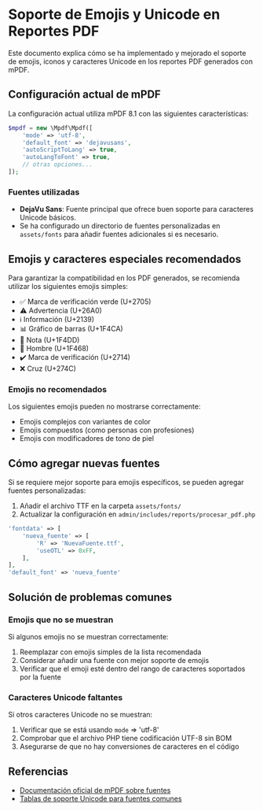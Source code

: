 # Soporte de Emojis y Unicode en Reportes PDF

Este documento explica cómo se ha implementado y mejorado el soporte de emojis, iconos y caracteres Unicode en los reportes PDF generados con mPDF.

## Configuración actual de mPDF

La configuración actual utiliza mPDF 8.1 con las siguientes características:

```php
$mpdf = new \Mpdf\Mpdf([
    'mode' => 'utf-8',
    'default_font' => 'dejavusans',
    'autoScriptToLang' => true,
    'autoLangToFont' => true,
    // otras opciones...
]);
```

### Fuentes utilizadas

- **DejaVu Sans**: Fuente principal que ofrece buen soporte para caracteres Unicode básicos.
- Se ha configurado un directorio de fuentes personalizadas en `assets/fonts` para añadir fuentes adicionales si es necesario.

## Emojis y caracteres especiales recomendados

Para garantizar la compatibilidad en los PDF generados, se recomienda utilizar los siguientes emojis simples:

- ✅ Marca de verificación verde (U+2705)
- ⚠️ Advertencia (U+26A0)
- ℹ️ Información (U+2139)
- 📊 Gráfico de barras (U+1F4CA)
- 📝 Nota (U+1F4DD)
- 👨 Hombre (U+1F468)
- ✔️ Marca de verificación (U+2714)
- ❌ Cruz (U+274C)

### Emojis no recomendados

Los siguientes emojis pueden no mostrarse correctamente:
- Emojis complejos con variantes de color
- Emojis compuestos (como personas con profesiones)
- Emojis con modificadores de tono de piel

## Cómo agregar nuevas fuentes

Si se requiere mejor soporte para emojis específicos, se pueden agregar fuentes personalizadas:

1. Añadir el archivo TTF en la carpeta `assets/fonts/`
2. Actualizar la configuración en `admin/includes/reports/procesar_pdf.php`

```php
'fontdata' => [
    'nueva_fuente' => [
        'R' => 'NuevaFuente.ttf',
        'useOTL' => 0xFF,
    ],
],
'default_font' => 'nueva_fuente'
```

## Solución de problemas comunes

### Emojis que no se muestran

Si algunos emojis no se muestran correctamente:

1. Reemplazar con emojis simples de la lista recomendada
2. Considerar añadir una fuente con mejor soporte de emojis
3. Verificar que el emoji esté dentro del rango de caracteres soportados por la fuente

### Caracteres Unicode faltantes

Si otros caracteres Unicode no se muestran:

1. Verificar que se está usando `mode` => 'utf-8'
2. Comprobar que el archivo PHP tiene codificación UTF-8 sin BOM
3. Asegurarse de que no hay conversiones de caracteres en el código

## Referencias

- [Documentación oficial de mPDF sobre fuentes](https://mpdf.github.io/fonts-languages/fonts-in-mpdf-7-x.html)
- [Tablas de soporte Unicode para fuentes comunes](https://mpdf.github.io/fonts-languages/unicode-coverage-of-free-fonts.html)
